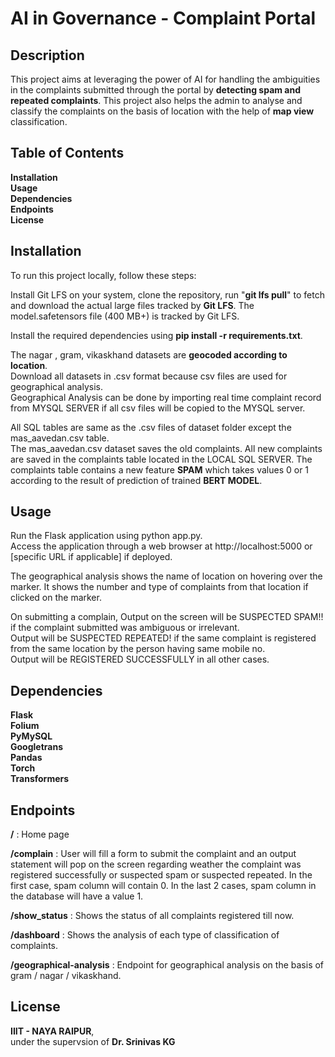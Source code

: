 # AI in Governance - Complaint Portal
## Description
This project aims at leveraging the power of AI for handling the ambiguities in the complaints submitted through the portal by __detecting spam and repeated complaints__. This project also helps the admin to analyse and classify the complaints on the basis of location with the help of __map view__ classification.

## Table of Contents
__Installation__  
__Usage__  
__Dependencies__  
__Endpoints__  
__License__  
## Installation
To run this project locally, follow these steps:  
  
Install Git LFS on your system, clone the repository, run "__git lfs pull__" to fetch and download the actual large files tracked by __Git LFS__. The model.safetensors file (400 MB+) is tracked by Git LFS.  
  
Install the required dependencies using __pip install -r requirements.txt__.  

The nagar , gram, vikaskhand datasets are __geocoded according to location__.  
Download all datasets in .csv format because csv files are used for geographical analysis.  
Geographical Analysis can be done by importing real time complaint record from MYSQL SERVER if all csv files will be copied to the MYSQL server.   
  
All SQL tables are same as the .csv files of dataset folder except the mas_aavedan.csv table.  
The mas_aavedan.csv dataset saves the old complaints. All new complaints are saved in the complaints table located in the LOCAL SQL SERVER. The complaints table contains a new feature __SPAM__ which takes values 0 or 1 according to the result of prediction of trained __BERT MODEL__.
  
## Usage
Run the Flask application using python app.py.  
Access the application through a web browser at http://localhost:5000 or [specific URL if applicable] if deployed.  

The geographical analysis shows the name of location on hovering over the marker. It shows the number and type of complaints from that location if clicked on the marker.  

On submitting a complain, Output on the screen will be SUSPECTED SPAM!! if the complaint submitted was ambiguous or irrelevant.  
Output will be SUSPECTED REPEATED! if the same complaint is registered from the same location by the person having same mobile no.  
Output will be REGISTERED SUCCESSFULLY in all other cases.


## Dependencies
__Flask__  
__Folium__  
__PyMySQL__  
__Googletrans__  
__Pandas__  
__Torch__  
__Transformers__   
## Endpoints
__/__ :  Home page  
  
__/complain__ :  User will fill a form to submit the complaint and an output statement will pop on the screen regarding weather the complaint was registered successfully or suspected spam or suspected repeated.  In the first case, spam column will contain 0. In the last 2 cases, spam column in the database will have a value 1.  
  
__/show_status__ :  Shows the status of all complaints registered till now.  
  
__/dashboard__ :  Shows the analysis of each type of classification of complaints.  
  
__/geographical-analysis__ :  Endpoint for geographical analysis on the basis of gram / nagar / vikaskhand. 
  
## License
__IIIT - NAYA RAIPUR__,  
under the supervsion of __Dr. Srinivas KG__

